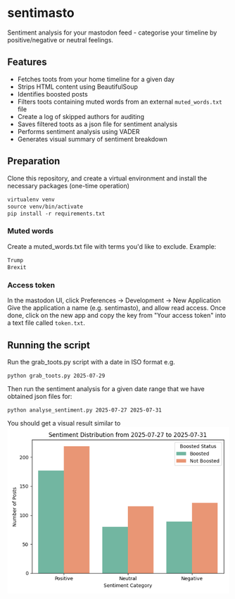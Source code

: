 # sentimasto

Sentiment analysis for your mastodon feed - categorise your timeline by 
positive/negative or neutral feelings.

## Features

* Fetches toots from your home timeline for a given day
* Strips HTML content using BeautifulSoup
* Identifies boosted posts
* Filters toots containing muted words from an external `muted_words.txt` file
* Create a log of skipped authors for auditing
* Saves filtered toots as a json file for sentiment analysis
* Performs sentiment analysis using VADER
* Generates visual summary of sentiment breakdown

## Preparation

Clone this repository, and create a virtual environment and install the
necessary packages (one-time operation)

```
virtualenv venv
source venv/bin/activate
pip install -r requirements.txt
```


### Muted words

Create a muted_words.txt file with terms you'd like to exclude. Example:
```
Trump
Brexit
```

### Access token

In the mastodon UI, click Preferences -> Development -> New Application
Give the application a name (e.g. sentimasto), and allow read access.
Once done, click on the new app and copy the key from "Your access token" 
into a text file called `token.txt`.

## Running the script

Run the grab_toots.py script with a date in ISO format e.g. 

```
python grab_toots.py 2025-07-29
```

Then run the sentiment analysis for a given date range that we have obtained json files for:

```
python analyse_sentiment.py 2025-07-27 2025-07-31
```

You should get a visual result similar to ![this](output.png)

